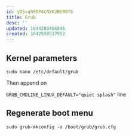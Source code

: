 ```yaml
---
id: yD5cqh9OP4cNXK3BC98f6
title: Grub
desc: ''
updated: 1644200486846
created: 1642930537952
---
```


## Kernel parameters
`sudo nano /etc/default/grub`

Then append on

`GRUB_CMDLINE_LINUX_DEFAULT="quiet splash"` line

## Regenerate boot menu
```
sudo grub-mkconfig -o /boot/grub/grub.cfg
``` 
